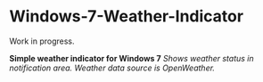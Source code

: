 # Windows-7-Weather-Indicator

Work in progress.

**Simple weather indicator for Windows 7**
*Shows weather status in notification area.
Weather data source is OpenWeather.*
